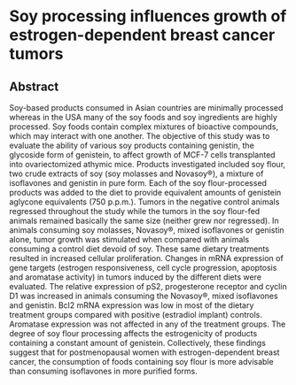# Soy processing influences growth of estrogen-dependent breast cancer tumors

## Abstract

Soy-based products consumed in Asian countries are minimally processed whereas in the USA many of the soy foods and soy ingredients are highly processed. Soy foods contain complex mixtures of bioactive compounds, which may interact with one another. The objective of this study was to evaluate the ability of various soy products containing genistin, the glycoside form of genistein, to affect growth of MCF-7 cells transplanted into ovariectomized athymic mice. Products investigated included soy flour, two crude extracts of soy (soy molasses and Novasoy®), a mixture of isoflavones and genistin in pure form. Each of the soy flour-processed products was added to the diet to provide equivalent amounts of genistein aglycone equivalents (750 p.p.m.). Tumors in the negative control animals regressed throughout the study while the tumors in the soy flour-fed animals remained basically the same size (neither grew nor regressed). In animals consuming soy molasses, Novasoy®, mixed isoflavones or genistin alone, tumor growth was stimulated when compared with animals consuming a control diet devoid of soy. These same dietary treatments resulted in increased cellular proliferation. Changes in mRNA expression of gene targets (estrogen responsiveness, cell cycle progression, apoptosis and aromatase activity) in tumors induced by the different diets were evaluated. The relative expression of pS2, progesterone receptor and cyclin D1 was increased in animals consuming the Novasoy®, mixed isoflavones and genistin. Bcl2 mRNA expression was low in most of the dietary treatment groups compared with positive (estradiol implant) controls. Aromatase expression was not affected in any of the treatment groups. The degree of soy flour processing affects the estrogenicity of products containing a constant amount of genistein. Collectively, these findings suggest that for postmenopausal women with estrogen-dependent breast cancer, the consumption of foods containing soy flour is more advisable than consuming isoflavones in more purified forms. 